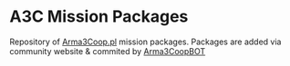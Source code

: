 # A3C Mission Packages
Repository of [Arma3Coop.pl](https://arma3coop.pl) mission packages. Packages are added via community website & commited by [Arma3CoopBOT](https://github.com/Arma3CoopBOT)
